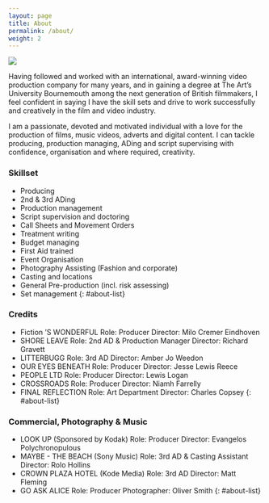 ```yaml
---
layout: page
title: About
permalink: /about/
weight: 2
---
```

<img class="about-img" src="{{site.baseurl}}/images/georgi-about.jpg">

Having followed and worked with an international, award-winning video production company for many years, and in gaining a degree at The Art’s University Bournemouth among the next generation of British filmmakers, I feel confident in saying I have the skill sets and drive to work successfully and creatively in the film and video industry.

I am a passionate, devoted and motivated individual with a love for the production of films, music videos, adverts and digital content. I can tackle producing, production managing, ADing and script supervising with confidence, organisation and where required, creativity.


### Skillset

* Producing
* 2nd & 3rd ADing
* Production management
* Script supervision and doctoring
* Call Sheets and Movement Orders
* Treatment writing
* Budget managing
* First Aid trained
* Event Organisation
* Photography Assisting (Fashion and corporate)
* Casting and locations
* General Pre-production (incl. risk assessing)
* Set management
{: #about-list}

### Credits

* Fiction
’S WONDERFUL
Role: Producer
Director: Milo Cremer Eindhoven
* SHORE LEAVE
Role: 2nd AD & Production Manager
Director: Richard Gravett
* LITTERBUGG
Role: 3rd AD
Director: Amber Jo Weedon
* OUR EYES BENEATH
Role: Producer
Director: Jesse Lewis Reece
* PEOPLE LTD
Role: Producer
Director: Lewis Logan
* CROSSROADS
Role: Producer
Director: Niamh Farrelly
* FINAL REFLECTION
Role: Art Department
Director: Charles Copsey
{: #about-list}

### Commercial, Photography & Music

* LOOK UP (Sponsored by Kodak)
Role: Producer
Director: Evangelos Polychronopulous
* MAYBE - THE BEACH (Sony Music)
Role: 3rd AD & Casting Assistant
Director: Rolo Hollins
* CROWN PLAZA HOTEL (Kode Media)
Role: 3rd AD
Director: Matt Fleming
* GO ASK ALICE
Role: Producer
Photographer: Oliver Smith
{: #about-list}
